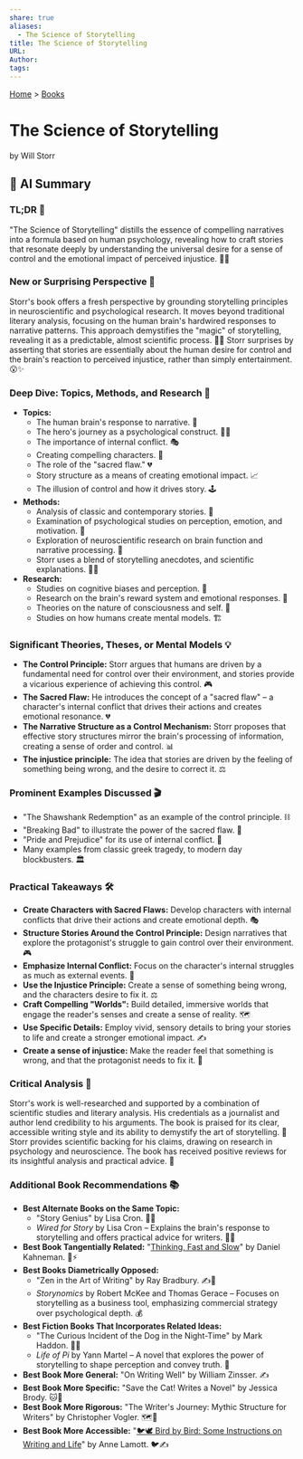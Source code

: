 ```yaml
---
share: true
aliases:
  - The Science of Storytelling
title: The Science of Storytelling
URL: 
Author: 
tags: 
---
```

[Home](../index.md) > [Books](./index.md)  
# The Science of Storytelling  
by Will Storr  
## 🤖 AI Summary  
### **TL;DR** 🤯  
  
"The Science of Storytelling" distills the essence of compelling narratives into a formula based on human psychology, revealing how to craft stories that resonate deeply by understanding the universal desire for a sense of control and the emotional impact of perceived injustice. 🧠💥  
  
### **New or Surprising Perspective** 🌟  
  
Storr's book offers a fresh perspective by grounding storytelling principles in neuroscientific and psychological research. It moves beyond traditional literary analysis, focusing on the human brain's hardwired responses to narrative patterns. This approach demystifies the "magic" of storytelling, revealing it as a predictable, almost scientific process. 🔬💡 Storr surprises by asserting that stories are essentially about the human desire for control and the brain's reaction to perceived injustice, rather than simply entertainment. 😮✨  
  
### **Deep Dive: Topics, Methods, and Research** 🧐  
  
* **Topics:**  
    * The human brain's response to narrative. 🧠  
    * The hero's journey as a psychological construct. 🦸‍♂️  
    * The importance of internal conflict. 🎭  
    * Creating compelling characters. 👤  
    * The role of the "sacred flaw." 💔  
    * Story structure as a means of creating emotional impact. 📈  
    * The illusion of control and how it drives story. 🕹️  
* **Methods:**  
    * Analysis of classic and contemporary stories. 📖  
    * Examination of psychological studies on perception, emotion, and motivation. 🧪  
    * Exploration of neuroscientific research on brain function and narrative processing. 🧠  
    * Storr uses a blend of storytelling anecdotes, and scientific explanations. 🧑‍🔬  
* **Research:**  
    * Studies on cognitive biases and perception. 🧐  
    * Research on the brain's reward system and emotional responses. 🤩  
    * Theories on the nature of consciousness and self. 🤯  
    * Studies on how humans create mental models. 🏗️  
  
### **Significant Theories, Theses, or Mental Models** 💡  
  
* **The Control Principle:** Storr argues that humans are driven by a fundamental need for control over their environment, and stories provide a vicarious experience of achieving this control. 🎮  
* **The Sacred Flaw:** He introduces the concept of a "sacred flaw" – a character's internal conflict that drives their actions and creates emotional resonance. 💔  
* **The Narrative Structure as a Control Mechanism:** Storr proposes that effective story structures mirror the brain's processing of information, creating a sense of order and control. 📊  
* **The injustice principle:** The idea that stories are driven by the feeling of something being wrong, and the desire to correct it. ⚖️  
  
### **Prominent Examples Discussed** 🎬  
  
* "The Shawshank Redemption" as an example of the control principle. ⛓️  
* "Breaking Bad" to illustrate the power of the sacred flaw. 🧪  
* "Pride and Prejudice" for its use of internal conflict. 💑  
* Many examples from classic greek tragedy, to modern day blockbusters. 🏛️  
  
### **Practical Takeaways** 🛠️  
  
* **Create Characters with Sacred Flaws:** Develop characters with internal conflicts that drive their actions and create emotional depth. 🎭  
* **Structure Stories Around the Control Principle:** Design narratives that explore the protagonist's struggle to gain control over their environment. 🎮  
* **Emphasize Internal Conflict:** Focus on the character's internal struggles as much as external events. 🧠  
* **Use the Injustice Principle:** Create a sense of something being wrong, and the characters desire to fix it. ⚖️  
* **Craft Compelling "Worlds":** Build detailed, immersive worlds that engage the reader's senses and create a sense of reality. 🗺️  
* **Use Specific Details:** Employ vivid, sensory details to bring your stories to life and create a stronger emotional impact. ✍️  
* **Create a sense of injustice:** Make the reader feel that something is wrong, and that the protagonist needs to fix it. 😤  
  
### **Critical Analysis** 🧐  
  
Storr's work is well-researched and supported by a combination of scientific studies and literary analysis. His credentials as a journalist and author lend credibility to his arguments. The book is praised for its clear, accessible writing style and its ability to demystify the art of storytelling. 👏 Storr provides scientific backing for his claims, drawing on research in psychology and neuroscience. The book has received positive reviews for its insightful analysis and practical advice. 🌟  
  
### **Additional Book Recommendations** 📚  
  
* **Best Alternate Books on the Same Topic:**  
    * "Story Genius" by Lisa Cron. 🧠💡  
    * *Wired for Story* by Lisa Cron – Explains the brain's response to storytelling and offers practical advice for writers. 🔌📖  
* **Best Book Tangentially Related:** "[Thinking, Fast and Slow](./thinking-fast-and-slow.md)" by Daniel Kahneman. 🧠⚡  
* **Best Books Diametrically Opposed:**  
    * "Zen in the Art of Writing" by Ray Bradbury. ✍️🧘  
    * *Storynomics* by Robert McKee and Thomas Gerace – Focuses on storytelling as a business tool, emphasizing commercial strategy over psychological depth. 💰  
* **Best Fiction Books That Incorporates Related Ideas:**  
    * "The Curious Incident of the Dog in the Night-Time" by Mark Haddon. 🐕‍🦺  
    * *Life of Pi* by Yann Martel – A novel that explores the power of storytelling to shape perception and convey truth. 🥧  
* **Best Book More General:** "On Writing Well" by William Zinsser. ✍️  
* **Best Book More Specific:** "Save the Cat! Writes a Novel" by Jessica Brody. 🐱📖  
* **Best Book More Rigorous:** "The Writer's Journey: Mythic Structure for Writers" by Christopher Vogler. 🗺️📜  
* **Best Book More Accessible:** "[🐦🕊️ Bird by Bird: Some Instructions on Writing and Life](./bird-by-bird.md)" by Anne Lamott. 🐦✍️  
